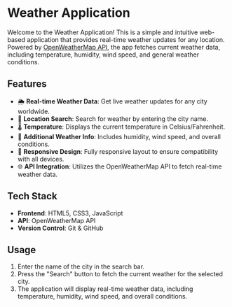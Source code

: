 # Weather Application

Welcome to the Weather Application! This is a simple and intuitive web-based application that provides real-time weather updates for any location. 
Powered by [OpenWeatherMap API](https://openweathermap.org/api), the app fetches current weather data, including temperature, humidity, wind speed, and general weather conditions.

## Features

- 🌦 **Real-time Weather Data**: Get live weather updates for any city worldwide.
- 📍 **Location Search**: Search for weather by entering the city name.
- 🌡 **Temperature**: Displays the current temperature in Celsius/Fahrenheit.
- 💨 **Additional Weather Info**: Includes humidity, wind speed, and overall conditions.
- 🔄 **Responsive Design**: Fully responsive layout to ensure compatibility with all devices.
- 🌐 **API Integration**: Utilizes the OpenWeatherMap API to fetch real-time weather data.

## Tech Stack

- **Frontend**: HTML5, CSS3, JavaScript
- **API**: OpenWeatherMap API
- **Version Control**: Git & GitHub

## Usage

1. Enter the name of the city in the search bar.
2. Press the "Search" button to fetch the current weather for the selected city.
3. The application will display real-time weather data, including temperature, humidity, wind speed, and overall conditions.
